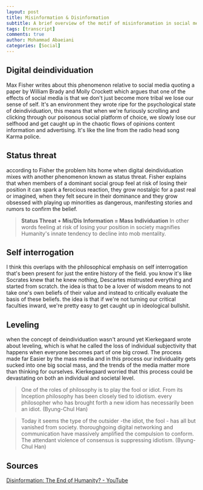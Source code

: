 ```yaml
---
layout: post
title: Misinformation & Disinformation
subtitle: A brief overview of the motif of misinforamation in social media
tags: [transcript]
comments: true
author: Mohammad Abaeiani
categories: [Social]
---
```


## Digital deindividuation
Max Fisher writes about this phenomenon relative to social media quoting a paper by William Brady and Molly Crockett which argues that one of the effects of social media is that we don't just become more tribal we lose our sense of self. It's an environment they wrote ripe for the psychological state of deindividuation, this means that when we're furiously scrolling and clicking through our poisonous social platform of choice, we slowly lose our selfhood and get caught up in the chaotic flows of opinions content information and advertising. It's like the line from the radio head song Karma police.

## Status threat
according to Fisher the problem hits home when digital deindividuation mixes with another phenomenon known as status threat. Fisher explains that when members of a dominant social group feel at risk of losing their position it can spark a ferocious reaction, they grow nostalgic for a past real or imagined, when they felt secure in their dominance and they grow obsessed with playing up minorities as dangerous, manifesting stories and rumors to confirm the belief.

> **Status Threat + Mis/Dis Information = Mass Individuation**
> In other words feeling at risk of losing your position in society magnifies Humanity's innate tendency to decline into mob mentality.

## Self interrogation
I think this overlaps with the philosophical emphasis on self interrogation that's been present for just the entire history of the field. you know it's like Socrates knew that he knew nothing, Descartes mistrusted everything and started from scratch. the idea is that to be a lover of wisdom means to not take one's own beliefs of their value and instead to critically evaluate the basis of these beliefs. the idea is that if we're not turning our critical faculties inward, we're pretty easy to get caught up in ideological bullshit.

## Leveling
when the concept of deindividuation wasn't around yet Kierkegaard wrote about leveling, which is what he called the loss of individual subjectivity that happens when everyone becomes part of one big crowd. The process made far Easier by the mass media and in this process our individuality gets sucked into one big social mass, and the trends of the media matter more than thinking for ourselves. Kierkegaard worried that this process could be devastating on both an individual and societal level.

> One of the roles of philosophy is to play the fool or idiot. From its Inception philosophy has been closely tied to idiotism. every philosopher who has brought forth a new idiom has necessarily been an idiot.  (Byung-Chul Han) 

> Today it seems the type of the outsider -the idiot, the fool - has all but vanished from society. thoroughgoing digital networking and communication have massively amplified the compulsion to conform. The attendant violence of consensus is suppressing idiotism. (Byung-Chul Han) 

## Sources
[Disinformation: The End of Humanity? - YouTube](https://www.youtube.com/watch?v=z_pev8_sfkw)